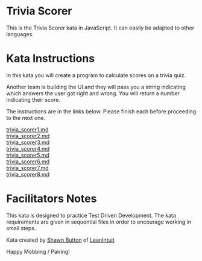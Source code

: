 # Trivia Scorer

This is the Trivia Scorer kata in JavaScript. It can easily be adapted to other languages.

# Kata Instructions

In this kata you will create a program to calculate scores on a trivia quiz. 

Another team is building the UI and they will pass you a string indicating which answers the user got right and wrong. You will return a number indicating their score.

The instructions are in the links below. Please finish each before proceeding to the next one.

[trivia_scorer1.md](instructions/trivia_scorer1.md)  
[trivia_scorer2.md](instructions/trivia_scorer2.md)  
[trivia_scorer3.md](instructions/trivia_scorer3.md)  
[trivia_scorer4.md](instructions/trivia_scorer4.md)  
[trivia_scorer5.md](instructions/trivia_scorer5.md)  
[trivia_scorer6.md](instructions/trivia_scorer6.md)  
[trivia_scorer7.md](instructions/trivia_scorer7.md)  
[trivia_scorer8.md](instructions/trivia_scorer8.md)

# Facilitators Notes

This kata is designed to practice Test Driven Development.
The kata requirements are given in sequential files in order to encourage working in small steps.


Kata created by [Shawn Button](mailto:shawn@leanintuit.com) of [LeanIntuit](http://www.leanintuit.com)

Happy Mobbing / Pairing!
